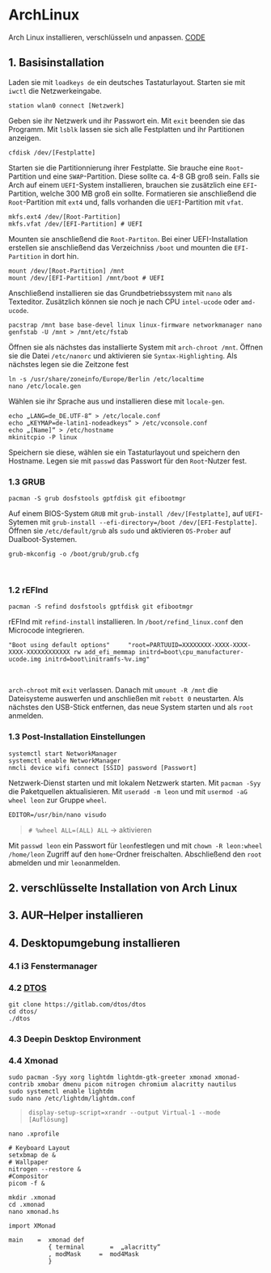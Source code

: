 # ArchLinux
Arch Linux installieren, verschlüsseln und anpassen. [CODE](/CODE.md)
## 1. Basisinstallation
Laden sie mit `loadkeys de` ein deutsches Tastaturlayout. Starten sie mit `iwctl` die Netzwerkeingabe.
```
station wlan0 connect [Netzwerk]
```
Geben sie ihr Netzwerk und ihr Passwort ein. Mit `exit` beenden sie das Programm. Mit `lsblk` lassen sie sich alle Festplatten und ihr Partitionen anzeigen.
```
cfdisk /dev/[Festplatte]
```
Starten sie die Partitionnierung ihrer Festplatte. Sie brauche eine `Root`-Partition und eine `SWAP`-Partition. Diese sollte ca. 4-8 GB groß sein. Falls sie Arch auf einem `UEFI`-System installieren, brauchen sie zusätzlich eine `EFI`-Partition, welche 300 MB groß ein sollte. Formatieren sie anschließend die `Root`-Partition mit `ext4` und, falls vorhanden die `UEFI`-Partition mit `vfat`.
```
mkfs.ext4 /dev/[Root-Partition]
mkfs.vfat /dev/[EFI-Partition] # UEFI
```
Mounten sie anschließend die `Root-Partiton`. Bei einer UEFI-Installation erstellen sie anschließend das Verzeichniss `/boot` und mounten die `EFI-Partition` in dort hin.
```
mount /dev/[Root-Partition] /mnt
mount /dev/[EFI-Partition] /mnt/boot # UEFI
```
Anschließend installieren sie das Grundbetriebssystem mit `nano` als Texteditor. Zusätzlich können sie noch je nach CPU `intel-ucode` oder `amd-ucode`.
```
pacstrap /mnt base base-devel linux linux-firmware networkmanager nano
genfstab -U /mnt > /mnt/etc/fstab
```
Öffnen sie als nächstes das installierte System mit `arch-chroot /mnt`. Öffnen sie die Datei `/etc/nanorc` und aktivieren sie `Syntax-Highlighting`.
Als nächstes legen sie die Zeitzone fest
```
ln -s /usr/share/zoneinfo/Europe/Berlin /etc/localtime
nano /etc/locale.gen
```
Wählen sie ihr Sprache aus und installieren diese mit `locale-gen`. 
```
echo „LANG=de_DE.UTF-8“ > /etc/locale.conf
echo „KEYMAP=de-latin1-nodeadkeys“ > /etc/vconsole.conf
echo „[Name]“ > /etc/hostname
mkinitcpio -P linux
```
Speichern sie diese, wählen sie ein Tastaturlayout und speichern den Hostname. Legen sie mit `passwd` das Passwort für den `Root`-Nutzer fest. 
</br>

### 1.3 GRUB
```
pacman -S grub dosfstools gptfdisk git efibootmgr
```
Auf einem BIOS-System `GRUB` mit `grub-install /dev/[Festplatte]`, auf `UEFI`-Sytemen mit `grub-install --efi-directory=/boot /dev/[EFI-Festplatte]`. Öffnen sie `/etc/default/grub` als `sudo` und aktivieren `OS-Prober` auf Dualboot-Systemen.
```
grub-mkconfig -o /boot/grub/grub.cfg
``` 
</br>

### 1.2 rEFInd
```
pacman -S refind dosfstools gptfdisk git efibootmgr
```
rEFInd mit `refind-install` installieren. In `/boot/refind_linux.conf` den Microcode integrieren. 
```
"Boot using default options"     "root=PARTUUID=XXXXXXXX-XXXX-XXXX-XXXX-XXXXXXXXXXXX rw add_efi_memmap initrd=boot\cpu_manufacturer-ucode.img initrd=boot\initramfs-%v.img"
``` 
</br>

`arch-chroot` mit `exit` verlassen. Danach mit `umount -R /mnt` die Dateisysteme auswerfen und anschließen mit `rebott 0` neustarten. Als nächstes den USB-Stick entfernen, das neue System starten und als `root` anmelden. </br>

### 1.3 Post-Installation Einstellungen
```
systemctl start NetworkManager
systemctl enable NetworkManager
nmcli device wifi connect [SSID] password [Passwort]
```
Netzwerk-Dienst starten und mit lokalem Netzwerk starten. Mit `pacman -Syy` die Paketquellen aktualisieren. Mit `useradd -m leon` und mit `usermod -aG wheel leon` zur Gruppe `wheel`.
```
EDITOR=/usr/bin/nano visudo
```
> `# %wheel ALL=(ALL) ALL` → aktivieren 

Mit `passwd leon` ein Passwort für `leon`festlegen und mit `chown -R leon:wheel /home/leon` Zugriff auf den `home`-Ordner freischalten. Abschließend den `root` abmelden und mir `leon`anmelden. </br>

## 2. verschlüsselte Installation von Arch Linux

## 3. AUR–Helper installieren

## 4. Desktopumgebung installieren

### 4.1 i3 Fenstermanager

### 4.2 [DTOS](https://gitlab.com/dtos/dtos/)
```
git clone https://gitlab.com/dtos/dtos
cd dtos/
./dtos
```

### 4.3 Deepin Desktop Environment 

### 4.4 Xmonad
```
sudo pacman -Syy xorg lightdm lightdm-gtk-greeter xmonad xmonad-contrib xmobar dmenu picom nitrogen chromium alacritty nautilus
sudo systemctl enable lightdm
sudo nano /etc/lightdm/lightdm.conf
```

> `display-setup-script=xrandr --output Virtual-1 --mode [Auflösung]`
```
nano .xprofile
```
```
# Keyboard Layout
setxbmap de &
# Wallpaper
nitrogen --restore &
#Compositor
picom -f &
```
```
mkdir .xmonad
cd .xmonad
nano xmonad.hs
```
```
import XMonad

main    =  xmonad def
           { terminal       =  „alacritty“
           , modMask     =  mod4Mask
           }
```
